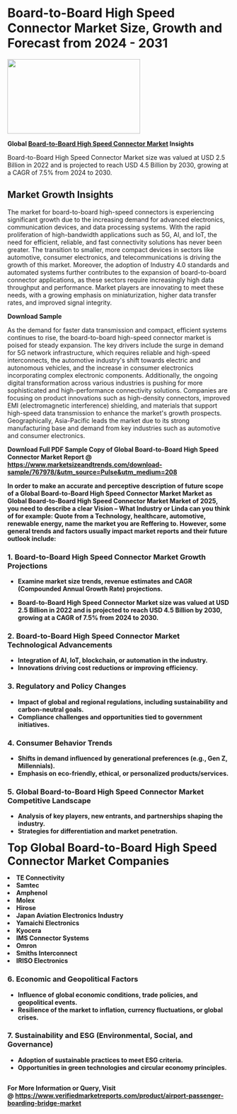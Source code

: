 <H1>Board-to-Board High Speed Connector Market Size, Growth and Forecast from 2024 - 2031</H1><img class="aligncenter size-medium wp-image-584254" src="https://thirdeyenews.in/wp-content/uploads/2024/09/Global-Market-Research-300x168.jpeg" alt="" width="300" height="168" /><p><strong>Global&nbsp;<a href="https://www.marketsizeandtrends.com/download-sample/767978/&amp;utm_source=Pulse&amp;utm_medium=208">Board-to-Board High Speed Connector Market</a> Insights</strong></p><p>Board-to-Board High Speed Connector Market size was valued at USD 2.5 Billion in 2022 and is projected to reach USD 4.5 Billion by 2030, growing at a CAGR of 7.5% from 2024 to 2030.</p><p><h2>Market Growth Insights</h2> <p>The market for board-to-board high-speed connectors is experiencing significant growth due to the increasing demand for advanced electronics, communication devices, and data processing systems. With the rapid proliferation of high-bandwidth applications such as 5G, AI, and IoT, the need for efficient, reliable, and fast connectivity solutions has never been greater. The transition to smaller, more compact devices in sectors like automotive, consumer electronics, and telecommunications is driving the growth of this market. Moreover, the adoption of Industry 4.0 standards and automated systems further contributes to the expansion of board-to-board connector applications, as these sectors require increasingly high data throughput and performance. Market players are innovating to meet these needs, with a growing emphasis on miniaturization, higher data transfer rates, and improved signal integrity.</p> <p><strong>Download Sample</strong></p> <p>As the demand for faster data transmission and compact, efficient systems continues to rise, the board-to-board high-speed connector market is poised for steady expansion. The key drivers include the surge in demand for 5G network infrastructure, which requires reliable and high-speed interconnects, the automotive industry's shift towards electric and autonomous vehicles, and the increase in consumer electronics incorporating complex electronic components. Additionally, the ongoing digital transformation across various industries is pushing for more sophisticated and high-performance connectivity solutions. Companies are focusing on product innovations such as high-density connectors, improved EMI (electromagnetic interference) shielding, and materials that support high-speed data transmission to enhance the market's growth prospects. Geographically, Asia-Pacific leads the market due to its strong manufacturing base and demand from key industries such as automotive and consumer electronics.</p> <p><strong></p><p><span class=""><strong>Download Full PDF Sample Copy of Global Board-to-Board High Speed Connector Market Report</strong> @ <a href="https://www.marketsizeandtrends.com/download-sample/767978/&amp;utm_source=Pulse&amp;utm_medium=208" target="_blank">https://www.marketsizeandtrends.com/download-sample/767978/&amp;utm_source=Pulse&amp;utm_medium=208</a></span></p><p>In order to make an accurate and perceptive description of future scope of a Global&nbsp;Board-to-Board High Speed Connector Market Market as Global&nbsp;Board-to-Board High Speed Connector Market Market of 2025, you need to describe a clear Vision &ndash; What Industry or Linda can you think of for example: Quote from a Technology, healthcare, automotive, renewable energy, name the market you are Reffering to. However, some general trends and factors usually impact market reports and their future outlook include:</p><h3>1.&nbsp;<strong>Board-to-Board High Speed Connector Market Growth Projections</strong></h3><ul><li>Examine market size trends, revenue estimates and CAGR (Compounded Annual Growth Rate) projections.</li><li><p>Board-to-Board High Speed Connector Market size was valued at USD 2.5 Billion in 2022 and is projected to reach USD 4.5 Billion by 2030, growing at a CAGR of 7.5% from 2024 to 2030.</p></li></ul><h3>2.&nbsp;<strong>Board-to-Board High Speed Connector Market Technological Advancements</strong></h3><ul><li>Integration of AI, IoT, blockchain, or automation in the industry.</li><li>Innovations driving cost reductions or improving efficiency.</li></ul><h3>3.&nbsp;<strong>Regulatory and Policy Changes</strong></h3><ul><li>Impact of global and regional regulations, including sustainability and carbon-neutral goals.</li><li>Compliance challenges and opportunities tied to government initiatives.</li></ul><h3>4.&nbsp;<strong>Consumer Behavior Trends</strong></h3><ul><li>Shifts in demand influenced by generational preferences (e.g., Gen Z, Millennials).</li><li>Emphasis on eco-friendly, ethical, or personalized products/services.</li></ul><h3>5.&nbsp;<strong>Global Board-to-Board High Speed Connector Market Competitive Landscape</strong></h3><ul><li>Analysis of key players, new entrants, and partnerships shaping the industry.</li><li>Strategies for differentiation and market penetration.</li></ul><p data-pm-slice="1 1 []"><span style="color: inherit; font-family: inherit; font-size: 25px;">Top Global Board-to-Board High Speed Connector Market Companies</span></p><div class="" data-test-id=""><p><li>TE Connectivity</li><li> Samtec</li><li> Amphenol</li><li> Molex</li><li> Hirose</li><li> Japan Aviation Electronics Industry</li><li> Yamaichi Electronics</li><li> Kyocera</li><li> IMS Connector Systems</li><li> Omron</li><li> Smiths Interconnect</li><li> IRISO Electronics</li></p></div><h3>6.&nbsp;<strong>Economic and Geopolitical Factors</strong></h3><ul><li>Influence of global economic conditions, trade policies, and geopolitical events.</li><li>Resilience of the market to inflation, currency fluctuations, or global crises.</li></ul><h3>7.&nbsp;<strong>Sustainability and ESG (Environmental, Social, and Governance)</strong></h3><ul><li>Adoption of sustainable practices to meet ESG criteria.</li><li>Opportunities in green technologies and circular economy principles.</li></ul><h2><strong style="font-size: 14px;">For More Information or Query, Visit @&nbsp;</strong><a style="background-color: #ffffff; font-size: 14px;" href="https://www.marketsizeandtrends.com/report/board-to-board-high-speed-connector-market/" target="_blank">https://www.verifiedmarketreports.com/product/airport-passenger-boarding-bridge-market</a></h2>
